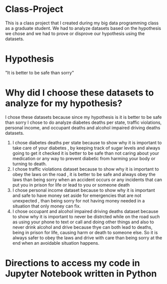 # Class-Project
This is a class project that I created during my big data programming class as a graduate student. We had to analyze datasets based on the hypothesis we chose and we had to prove or disprove our hypothesis using the datasets. 
# Hypothesis
"It is better to be safe than sorry"
# Why did I choose these datasets to analyze for my hypothesis?
 I chose these datasets because since my hypothesis is it is better to be safe than sorry I chose to do analyze diabetes deaths per state, traffic violations, personal income, and occupant deaths and alcohol impaired driving deaths datasets.
1. I chose diabetes deaths per state because to show why it is important to take care of your diabetes , by keeping track of sugar levels and always going to get it checked it is better to be safe than not caring about your medication or any way to prevent diabetic from harming your body or turning to death. 
2. I chose traffic violations dataset because to show why it is important to obey the laws on the road , it is better to be safe and always obey the laws than being sorry when an accident occurs or any incidents that can put you in prison for life or lead to you or someone death
3. I chose personal income dataset because to show why it is important and safe to have money set aside for emergencies that are not unexpected , than being sorry for not having money needed in a situation that only money can fix. 
4. I chose occupant and alcohol impaired driving deaths dataset because to show why it is important to never be distrcted while on the road such as using your phone to text or call and doing other things and also to never drink alcohol and drive because thye can both lead to deaths, being in prison for life, causing harm or death to someone else. So it is always safer to obey the laws and drive with care than being sorry at the end when an avoidable situation happens.
# Directions to access my code in Jupyter Notebook written in Python
